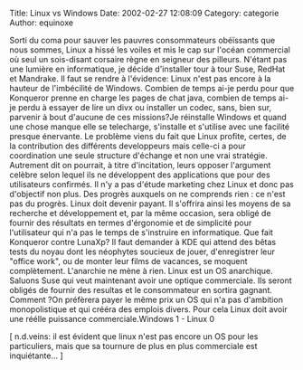 Title: Linux vs Windows
Date: 2002-02-27 12:08:09
Category: categorie
Author: equinoxe

Sorti du coma pour sauver les pauvres consommateurs obéïssants que nous sommes, Linux a hissé les voiles et mis le cap sur l'océan commercial où seul un sois-disant corsaire règne en seigneur des pilleurs. N'étant pas une lumière en informatique, je décide d'installer tour à tour Suse, RedHat et Mandrake. Il faut se rendre à l'évidence: Linux n'est pas encore à la hauteur de l'imbécilité de Windows. Combien de temps ai-je perdu pour que Konqueror prenne en charge les pages de chat java, combien de temps ai-je perdu à essayer de lire un divx ou installer un codec, sans, bien sur, parvenir à bout d'aucune de ces missions?Je réinstalle Windows et quand une chose manque elle se telecharge, s'installe et s'utilise avec une facilité presque énervante. Le problème viens du fait que Linux profite, certes, de la contribution des différents developpeurs mais celle-ci a pour coordination une seule structure d'échange et non une vrai stratégie. Autrement dit on pourrait, à titre d'incitation, leurs opposer l'argument celèbre selon lequel ils ne développent des applications que pour des utilisateurs confirmés. Il n'y a pas d'étude marketing chez Linux et donc pas d'objectif non plus. Des progrès auxquels on ne comprends rien : ce n'est pas du progrès. Linux doit devenir payant. Il s'offrira ainsi les moyens de sa recherche et développement et, par la même occasion, sera obligé de fournir des résultats en termes d'érgonomie et de simplicité pour l'utilisateur qui n'a pas le temps de s'instruire en informatique. Que fait Konqueror contre LunaXp? Il faut demander à KDE qui attend des bêtas tests du noyau dont les néophytes soucieux de jouer, d'enregistrer leur "office work", ou de monter leur films de vacances, se moquent complètement. L'anarchie ne mène à rien. Linux est un OS anarchique. Saluons Suse qui veut maintenant avoir une optique commerciale. Ils seront obligés de fournir des resultas et le consommateur en sortira gagnant. Comment ?On préfèrera payer le même prix un OS qui n'a pas d'ambition monopolistique et qui crééra des emplois divers. Pour cela Linux doit avoir une réélle puissance commerciale.Windows 1 - Linux 0

[ n.d.veins: il est évident que linux n'est pas encore un OS pour les particuliers, mais que sa tournure de plus en plus commerciale est inquiétante... ]